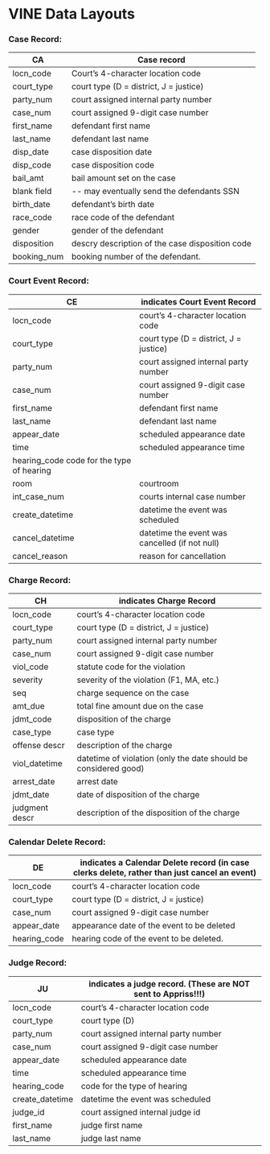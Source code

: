 # VINE Data Layouts

### Case Record:
| CA        | Case record |
| --------- |-------------|
| locn_code		|	Court’s 4-character location code |
| court_type		|	court type (D = district, J = justice) |
| party_num		|	court assigned internal party number |
| case_num		|	court assigned 9-digit case number |
| first_name		|	defendant first name |
| last_name		|	defendant last name |
| disp_date		|	case disposition date |
| disp_code		|	case disposition code |
| bail_amt		|	bail amount set on the case |
| blank field		|	-- may eventually send the defendants SSN |
| birth_date		|	defendant’s birth date |
| race_code		|	race code of the defendant |
| gender		|		gender of the defendant |
| disposition | descry	description of the case disposition code |
| booking_num	|	booking number of the defendant. |


### Court Event Record:
| CE        | indicates Court Event Record |
| --------- |-------------|
| locn_code		| court’s 4-character location code |
| court_type		| court type (D = district, J = justice) |
| party_num		| court assigned internal party number |
| case_num		| court assigned 9-digit case number |
| first_name		| defendant first name |
| last_name		| defendant last name |
| appear_date		| scheduled appearance date |
| time			| scheduled appearance time |
| hearing_code		code for the type of hearing |
| room			| courtroom |
| int_case_num	|	courts internal case number |
| create_datetime	| datetime the event was scheduled |
| cancel_datetime	| datetime the event was cancelled (if not null) |
| cancel_reason		| reason for cancellation |


### Charge Record:
| CH			| indicates Charge Record |
| --------- |-------------|
| locn_code	|	court’s 4-character location code |
| court_type |		court type (D = district, J = justice) |
| party_num	|	court assigned internal party number |
| case_num	|	court assigned 9-digit case number |
| viol_code	|	statute code for the violation |
| severity	|	severity of the violation (F1, MA, etc.) |
| seq			| charge sequence on the case |
| amt_due	|	total fine amount due on the case |
| jdmt_code	|	disposition of the charge |
| case_type	|	case type |
| offense descr	|	description of the charge |
| viol_datetime	|	datetime of violation  (only the date should be considered good) |
| arrest_date	|	arrest date |
| jdmt_date	|	date of disposition of the charge |
| judgment descr |	description of the disposition of the charge |


### Calendar Delete Record:
| DE			| indicates a Calendar Delete record (in case clerks delete, rather than just cancel an event)  |
| --------- |-------------|
| locn_code |		court’s 4-character location code |
| court_type |		court type (D = district, J = justice) |
| case_num |		court assigned 9-digit case number |
| appear_date |		appearance date of the event to be deleted |
| hearing_code |		hearing code of the event to be deleted. |

### Judge Record:
| JU		|	indicates a judge record.  (These are NOT sent to Appriss!!!) |
| --------- |-------------|
| locn_code | 		court’s 4-character location code |
| court_type | 		court type (D) |
| party_num | 		court assigned internal party number |
| case_num | 		court assigned 9-digit case number |
| appear_date | 		scheduled appearance date |
| time | 			scheduled appearance time |
| hearing_code | 		code for the type of hearing |
| create_datetime | 	datetime the event was scheduled |
| judge_id | 		court assigned internal judge id |
| first_name | 		judge first name |
| last_name | 		judge last name |

